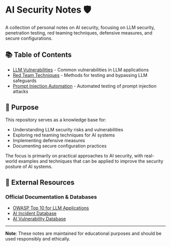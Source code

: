 # AI Security Notes 🛡️

A collection of personal notes on AI security, focusing on LLM security, penetration testing, red teaming techniques, defensive measures, and secure configurations.

## 📚 Table of Contents

- [LLM Vulnerabilities](red_teaming/vulnerabilities.md) - Common vulnerabilities in LLM applications
- [Red Team Techniques](redteam_techniques.md) - Methods for testing and bypassing LLM safeguards
- [Prompt Injection Automation](red_teaming/tools/prompt_injection/automation.md) - Automated testing of prompt injection attacks

## 🎯 Purpose

This repository serves as a knowledge base for:
- Understanding LLM security risks and vulnerabilities
- Exploring red teaming techniques for AI systems
- Implementing defensive measures
- Documenting secure configuration practices

The focus is primarily on practical approaches to AI security, with real-world examples and techniques that can be applied to improve the security posture of AI systems.

## 🔗 External Resources

### Official Documentation & Databases
- [OWASP Top 10 for LLM Applications](https://genai.owasp.org/resource/owasp-top-10-for-llm-applications-2025/)
- [AI Incident Database](https://incidentdatabase.ai/apps/incidents/)
- [AI Vulnerability Database](https://avidml.org/database/)

---
**Note**: These notes are maintained for educational purposes and should be used responsibly and ethically.
